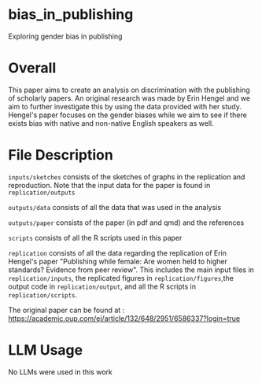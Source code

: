 # bias_in_publishing
Exploring gender bias in publishing

# Overall
This paper aims to create an analysis on discrimination with the publishing of scholarly papers. An original research was made by Erin Hengel and we aim to further investigate this by using the data provided with her study. Hengel's paper focuses on the gender biases while we aim to see if there exists bias with native and non-native English speakers as well.

# File Description
`inputs/sketches` consists of the sketches of graphs in the replication and reproduction. Note that the input data for the paper is found in `replication/outputs`

`outputs/data` consists of all the data that was used in the analysis

`outputs/paper` consists of the paper (in pdf and qmd) and the references

`scripts` consists of all the R scripts used in this paper

`replication` consists of all the data regarding the replication of Erin Hengel's paper "Publishing while female: Are women held to higher standards? Evidence from peer review". This includes the main input files in `replication/inputs`, the replicated figures in `replication/figures`,the output code in `replication/output`, and all the R scripts in `replication/scripts`. 

The original paper can be found at : https://academic.oup.com/ej/article/132/648/2951/6586337?login=true

# LLM Usage
No LLMs were used in this work


